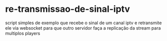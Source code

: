 # re-transmissao-de-sinal-iptv
script simples de exemplo que recebe o sinal de um canal iptv e retransmite ele via websocket para que outro servidor faça a replicação da stream para multiplos players
